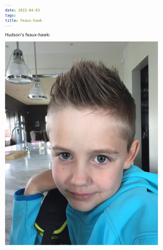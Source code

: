 ```yaml
---
date: 2015-04-03
tags: 
title: Feaux-hawk
---
```

<!--
date: 2015-04-03
tags: 
-->

Hudson's feaux-hawk:

![Hudson](/img/IMG_5382.JPG)
